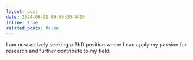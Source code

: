 ```yaml
---
layout: post
date: 2024-06-01 09:00:00-0400
inline: true
related_posts: false
---
```


I am now actively seeking a PhD position where I can apply my passion for research and further contribute to my field.
